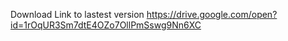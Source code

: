 Download Link to lastest version
https://drive.google.com/open?id=1rOqUR3Sm7dtE4OZo7OllPmSswg9Nn6XC
